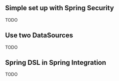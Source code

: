 
## Simple set up with Spring Security

TODO

## Use two DataSources

TODO

## Spring DSL in Spring Integration

TODO